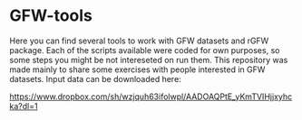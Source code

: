 # GFW-tools

Here you can find several tools to work with GFW datasets and rGFW package. Each of the scripts available were coded for own purposes, so some steps you might be not intereseted on run them. This repository was made mainly to share some exercises with people interested in GFW datasets. 
Input data can be downloaded here:

https://www.dropbox.com/sh/wzjquh63ifolwpl/AADOAQPtE_yKmTVIHjjxyhcka?dl=1


